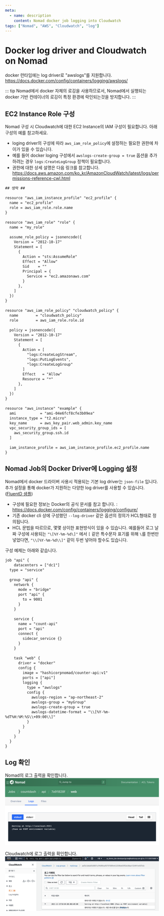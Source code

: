 ```yaml
---
meta:
  - name: description
    content: Nomad docker job logging into Cloudwatch
tags: ["Nomad", "AWS", "Cloudwatch", "log"]
---
```


# Docker log driver and Cloudwatch on Nomad

docker 런타임에는 log driver로 "awslogs"를 지원합니다.
<https://docs.docker.com/config/containers/logging/awslogs/>

::: tip
Nomad에서 docker 자체의 로깅을 사용하므로서, Nomad에서 실행되는 docker 기반 컨테이너의 로깅이 특정 환경에 락인되는것을 방지합니다.
:::

## EC2 Instance Role 구성

Nomad 구성 시 Cloudwatch에 대한 EC2 Instance의 IAM 구성이 필요합니다. 아래 구성의 예를 참고하세요.
- loging driver의 구성에 따라 `aws_iam_role_policy`에 설정하는 필요한 권한에 차이가 있을 수 있습니다.
- 예를 들어 docker loging 구성에서 `awslogs-create-group = true` 옵션을 추가하려는 경우 `logs:CreateLogGroup` 정책이 필요합니다.
- 권한에 대한 상세 설명은 다음 링크를 참고합니다. <https://docs.aws.amazon.com/ko_kr/AmazonCloudWatch/latest/logs/permissions-reference-cwl.html>

```hcl {35-37,54}
## 생략 ##

resource "aws_iam_instance_profile" "ec2_profile" {
  name = "ec2_profile"
  role = aws_iam_role.role.name
}

resource "aws_iam_role" "role" {
  name = "my_role"

  assume_role_policy = jsonencode({
    Version = "2012-10-17"
    Statement = [
      {
        Action = "sts:AssumeRole"
        Effect = "Allow"
        Sid    = ""
        Principal = {
          Service = "ec2.amazonaws.com"
        }
      },
    ]
  })
}

resource "aws_iam_role_policy" "cloudwatch_policy" {
  name        = "cloudwatch_policy"
  role        = aws_iam_role.role.id
  
  policy = jsonencode({
    Version = "2012-10-17"
    Statement = [
      {
        Action = [
          "logs:CreateLogStream",
          "logs:PutLogEvents",
          "logs:CreateLogGroup"
        ]
        Effect   = "Allow"
        Resource = "*"
      },
    ]
  })
}

resource "aws_instance" "example" {
  ami           = "ami-04e6fcf8cfe3b09ea"
  instance_type = "t2.micro"
  key_name      = aws_key_pair.web_admin.key_name
  vpc_security_group_ids = [
    aws_security_group.ssh.id
  ]

  iam_instance_profile = aws_iam_instance_profile.ec2_profile.name
}
```

## Nomad Job의 Docker Driver에 Logging 설정

Nomad에서 docker 드라이버 사용시 적용되는 기본 log driver는 `json-file` 입니다. 추가 설정을 통해 docker가 지원하는 다양한 log driver를 사용할 수 있습니다. ([FluentD 샘플](https://www.nomadproject.io/docs/drivers/docker#logging))
- 구성에 필요한 정보는 Docker의 공식 문서를 참고 합니다. : <https://docs.docker.com/config/containers/logging/configure/>
- 기존 docker cli 상에 구성했던 `--log-driver` 같은 옵션의 정의가 HCL형태로 정의됩니다.
- HCL 문법을 따르므로, 몇몇 상이한 표현방식이 있을 수 있습니다. 예를들어 로그 날짜 구성에 사용되는 `"\[%Y-%m-%d\]"` 에서 `[` 같은 특수문자 표기를 위해 `\`를 한번만 넣었다면, `"\\[%Y-%m-%d\\]"` 같이 두번 넣어야 할수도 있습니다.

구성 예제는 아래와 같습니다.

```hcl {26-34}
job "api" {
	datacenters = ["dc1"]
  type = "service"

  group "api" {
    network {
      mode = "bridge"
      port "api" {
        to = 9001
      }
    }

    service {
      name = "count-api"
      port = "api"
      connect {
        sidecar_service {}
      }
    }

    task "web" {
      driver = "docker"
      config {
        image = "hashicorpnomad/counter-api:v1"
        ports = ["api"]
        logging {
          type = "awslogs"
          config {
            awslogs-region = "ap-northeast-2"
            awslogs-group = "myGroup"
            awslogs-create-group = true
            awslogs-datetime-format = "\\[%Y-%m-%dT%H:%M:%S\\+09:00\\]"
          }
        }
      }
    }
  }
}
```

## Log 확인

Nomad의 로그 출력을 확인합니다.
![NomadLog](./image/Cloudwatch-logging-Nomad.png)

Cloudwatch에 로그 출력을 확인합니다.
![NomadLog](./image/Cloudwatch-logging-aws.png)